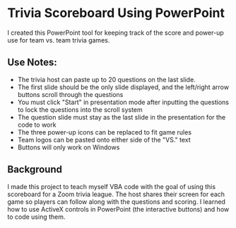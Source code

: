 # Trivia Scoreboard Using PowerPoint

I created this PowerPoint tool for keeping track of the score and power-up use for team vs. team trivia games.
## Use Notes:
- The trivia host can paste up to 20 questions on the last slide.
- The first slide should be the only slide displayed, and the left/right arrow buttons scroll through the questions
- You must click "Start" in presentation mode after inputting the questions to lock the questions into the scroll system
- The question slide must stay as the last slide in the presentation for the code to work
- The three power-up icons can be replaced to fit game rules
- Team logos can be pasted onto either side of the "VS." text
- Buttons will only work on Windows

## Background
I made this project to teach myself VBA code with the goal of using this scoreboard for a Zoom trivia league. The host shares
their screen for each game so players can follow along with the questions and scoring. I learned how to use ActiveX controls
in PowerPoint (the interactive buttons) and how to code using them.
